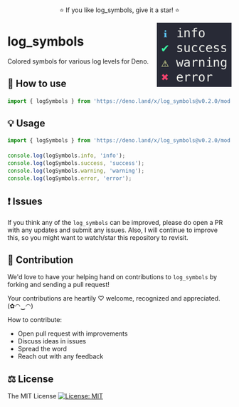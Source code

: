 <p align="center">
  ⭐️ If you like log_symbols, give it a star! ⭐️
</p>

<img src="https://raw.githubusercontent.com/deno-log-symbols/log-symbols/main/log-symbols.png" width="168" align="right" />

# log_symbols

Colored symbols for various log levels for Deno.

## 🔧 How to use

```js
import { logSymbols } from 'https://deno.land/x/log_symbols@v0.2.0/mod.ts';
```

## 💡 Usage

```ts
import { logSymbols } from 'https://deno.land/x/log_symbols@v0.2.0/mod.ts';

console.log(logSymbols.info, 'info');
console.log(logSymbols.success, 'success');
console.log(logSymbols.warning, 'warning');
console.log(logSymbols.error, 'error');
```

## ❗ Issues

If you think any of the `log_symbols` can be improved, please do open a PR with any updates and submit any issues. Also, I will continue to improve this, so you might want to watch/star this repository to revisit.

## 💪 Contribution

We'd love to have your helping hand on contributions to `log_symbols` by forking and sending a pull request!

Your contributions are heartily ♡ welcome, recognized and appreciated. (✿◠‿◠)

How to contribute:

- Open pull request with improvements
- Discuss ideas in issues
- Spread the word
- Reach out with any feedback

## ⚖️ License

The MIT License [![License: MIT](https://img.shields.io/badge/License-MIT-yellow.svg)](https://opensource.org/licenses/MIT)
